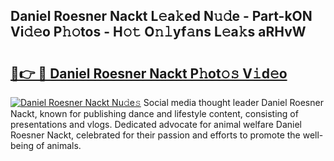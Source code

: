 ## Daniel Roesner Nackt L𝚎a𝚔ed N𝚞𝚍e - Part-kON Vi𝚍𝚎o P𝚑𝚘tos - H𝚘𝚝 O𝚗𝚕yf𝚊ns L𝚎a𝚔s aRHvW

# <h2><a href="http://kf6bfa7.oniu.top/?m=Daniel+Roesner+Nackt">🔗👉 🔴 Daniel Roesner Nackt P𝚑ot𝚘𝚜 V𝚒d𝚎o</a></h2>

[![Daniel Roesner Nackt Nu𝚍e𝚜](https://i.imgur.com/0qMVB7G.gif)](http://kf6bfa7.oniu.top/?m=Daniel+Roesner+Nackt)
Social media thought leader Daniel Roesner Nackt, known for publishing dance and lifestyle content, consisting of presentations and vlogs. Dedicated advocate for animal welfare Daniel Roesner Nackt, celebrated for their passion and efforts to promote the well-being of animals.  
